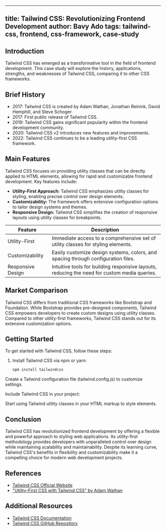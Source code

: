 
---
title: Tailwind CSS: Revolutionizing Frontend Development
author: Bavy Ado <Bavy89>
tags: tailwind-css, frontend, css-framework, case-study
---

## Introduction

Tailwind CSS has emerged as a transformative tool in the field of frontend development. This case study will explore the history, applications, strengths, and weaknesses of Tailwind CSS, comparing it to other CSS frameworks.

## Brief History

- 2017: Tailwind CSS is created by Adam Wathan, Jonathan Reinink, David Hemphill, and Steve Schoger.
- 2017: First public release of Tailwind CSS.
- 2019: Tailwind CSS gains significant popularity within the frontend development community.
- 2020: Tailwind CSS v2 introduces new features and improvements.
- 2022: Tailwind CSS continues to be a leading utility-first CSS framework.

## Main Features

Tailwind CSS focuses on providing utility classes that can be directly applied to HTML elements, allowing for rapid and customizable frontend development. Key features include:

- **Utility-First Approach:** Tailwind CSS emphasizes utility classes for styling, enabling precise control over design elements.
- **Customizability:** The framework offers extensive configuration options to tailor design systems and themes.
- **Responsive Design:** Tailwind CSS simplifies the creation of responsive layouts using utility classes for breakpoints.

| Feature            | Description                                                                                  |
| ------------------ | -------------------------------------------------------------------------------------------- |
| Utility-First      | Immediate access to a comprehensive set of utility classes for styling elements.             |
| Customizability    | Easily customize design systems, colors, and spacing through configuration files.           |
| Responsive Design  | Intuitive tools for building responsive layouts, reducing the need for custom media queries. |

## Market Comparison

Tailwind CSS differs from traditional CSS frameworks like Bootstrap and Foundation. While Bootstrap provides pre-designed components, Tailwind CSS empowers developers to create custom designs using utility classes. Compared to other utility-first frameworks, Tailwind CSS stands out for its extensive customization options.

## Getting Started

To get started with Tailwind CSS, follow these steps:

1. Install Tailwind CSS via npm or yarn:
   ```bash
   npm install tailwindcss

Create a Tailwind configuration file (tailwind.config.js) to customize settings.

Include Tailwind CSS in your project:

Start using Tailwind utility classes in your HTML markup to style elements.


## Conclusion

Tailwind CSS has revolutionized frontend development by offering a flexible and powerful approach to styling web applications. Its utility-first methodology provides developers with unparalleled control over design while maintaining scalability and maintainability. Despite its learning curve, Tailwind CSS's benefits in flexibility and customizability make it a compelling choice for modern web development projects.

## References

- [Tailwind CSS Official Website](https://tailwindcss.com)
- ["Utility-First CSS with Tailwind CSS" by Adam Wathan](https://www.youtube.com/watch?v=6zIuAyLZPH0)

## Additional Resources

- [Tailwind CSS Documentation](https://tailwindcss.com/docs)
- [Tailwind CSS GitHub Repository](https://github.com/tailwindlabs/tailwindcss)



